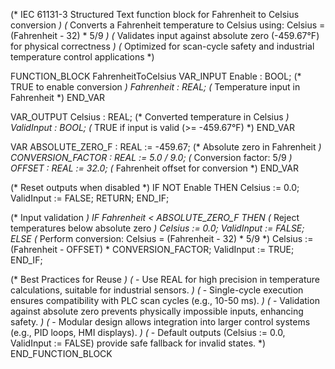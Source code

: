 (* IEC 61131-3 Structured Text function block for Fahrenheit to Celsius conversion *)
(* Converts a Fahrenheit temperature to Celsius using: Celsius = (Fahrenheit - 32) * 5/9 *)
(* Validates input against absolute zero (-459.67°F) for physical correctness *)
(* Optimized for scan-cycle safety and industrial temperature control applications *)

FUNCTION_BLOCK FahrenheitToCelsius
VAR_INPUT
    Enable : BOOL; (* TRUE to enable conversion *)
    Fahrenheit : REAL; (* Temperature input in Fahrenheit *)
END_VAR

VAR_OUTPUT
    Celsius : REAL; (* Converted temperature in Celsius *)
    ValidInput : BOOL; (* TRUE if input is valid (>= -459.67°F) *)
END_VAR

VAR
    ABSOLUTE_ZERO_F : REAL := -459.67; (* Absolute zero in Fahrenheit *)
    CONVERSION_FACTOR : REAL := 5.0 / 9.0; (* Conversion factor: 5/9 *)
    OFFSET : REAL := 32.0; (* Fahrenheit offset for conversion *)
END_VAR

(* Reset outputs when disabled *)
IF NOT Enable THEN
    Celsius := 0.0;
    ValidInput := FALSE;
    RETURN;
END_IF;

(* Input validation *)
IF Fahrenheit < ABSOLUTE_ZERO_F THEN
    (* Reject temperatures below absolute zero *)
    Celsius := 0.0;
    ValidInput := FALSE;
ELSE
    (* Perform conversion: Celsius = (Fahrenheit - 32) * 5/9 *)
    Celsius := (Fahrenheit - OFFSET) * CONVERSION_FACTOR;
    ValidInput := TRUE;
END_IF;

(* Best Practices for Reuse *)
(* - Use REAL for high precision in temperature calculations, suitable for industrial sensors. *)
(* - Single-cycle execution ensures compatibility with PLC scan cycles (e.g., 10-50 ms). *)
(* - Validation against absolute zero prevents physically impossible inputs, enhancing safety. *)
(* - Modular design allows integration into larger control systems (e.g., PID loops, HMI displays). *)
(* - Default outputs (Celsius := 0.0, ValidInput := FALSE) provide safe fallback for invalid states. *)
END_FUNCTION_BLOCK
